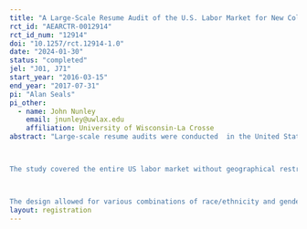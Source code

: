 ```yaml
---
title: "A Large-Scale Resume Audit of the U.S. Labor Market for New College Graduates (2016-2017)"
rct_id: "AEARCTR-0012914"
rct_id_num: "12914"
doi: "10.1257/rct.12914-1.0"
date: "2024-01-30"
status: "completed"
jel: "J01, J71"
start_year: "2016-03-15"
end_year: "2017-07-31"
pi: "Alan Seals"
pi_other:
  - name: John Nunley
    email: jnunley@uwlax.edu
    affiliation: University of Wisconsin-La Crosse
abstract: "Large-scale resume audits were conducted  in the United States in 2016 and 2017, to straddle the May graduation dates of our fictive applicants. A total of 36,880 resumes were submitted to job advertisements from a constructed job bank. The job categories included were account executive, banking, customer service, finance, insurance, and marketing. Ads requiring certifications or foreign language skills were not included.  By saving the text from the job advertisements, we were able to link the ads to the O*Net and American Community Survey, via a machine learning algorithm that matched ads to standard occupation codes. 

The study covered the entire US labor market without geographical restrictions. Each job advertisement received four applications, with resumes created using a program by Lahey and Beasley (2009). Names on resumes were used to indicate race/ethnicity and gender.

The design allowed for various combinations of race/ethnicity and gender-specific names. The study included educational backgrounds and work experiences linked to public flagship universities in the US. Diverse majors (economics, finance, marketing, anthropology, philosophy, chemistry, biology, and psychology)  and two minors (history and mathematics), which were common to all the universities in our resumes. Other common elements of a resumes of college graduates, such as internships, GPAs, volunteer experiences, language skills, and computer proficiency were randomized."
layout: registration
---
```


